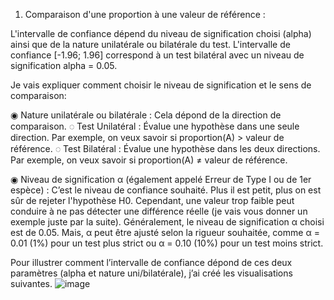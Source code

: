 1.	Comparaison d'une proportion à une valeur de référence :

L'intervalle de confiance dépend du niveau de signification choisi (alpha) ainsi que de la nature unilatérale ou bilatérale du test. 
L'intervalle de confiance [-1.96; 1.96] correspond à un test bilatéral avec un niveau de signification alpha = 0.05.

Je vais expliquer comment choisir le niveau de signification et le sens de comparaison:

◉ Nature unilatérale ou bilatérale : Cela dépond de la direction de comparaison.
  ◌ Test Unilatéral : Évalue une hypothèse dans une seule direction. Par exemple, on veux savoir si proportion(A) > valeur de référence.
  ◌ Test Bilatéral : Évalue une hypothèse dans les deux directions. Par exemple, on veux savoir si proportion(A) ≠ valeur de référence.

◉ Niveau de signification α (également appelé Erreur de Type I ou de 1er espèce) : C’est le niveau de confiance souhaité. Plus il est petit, plus on est sûr de rejeter l'hypothèse H0. Cependant, une valeur trop faible peut conduire à ne pas détecter une différence réelle (je vais vous donner un exemple juste par la suite). 
Généralement, le niveau de signification α choisi est de 0.05. 
Mais, α peut être ajusté selon la rigueur souhaitée, comme α = 0.01 (1%) pour un test plus strict ou α = 0.10 (10%) pour un test moins strict.

Pour illustrer comment l’intervalle de confiance dépond de ces deux paramètres (alpha et nature uni/bilatérale), j’ai créé les visualisations suivantes.
![image](https://github.com/fahmismaoui/statspic/assets/64672385/746b996f-877b-4555-a115-0ebb622df059)


